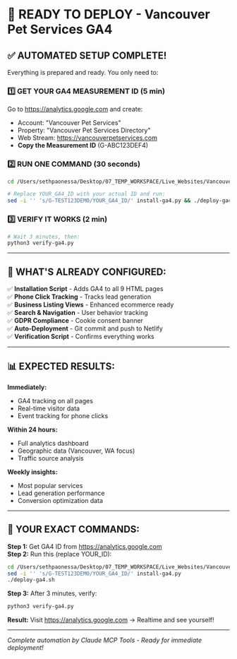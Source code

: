 # 🚀 READY TO DEPLOY - Vancouver Pet Services GA4

## ✅ AUTOMATED SETUP COMPLETE!

Everything is prepared and ready. You only need to:

### 1️⃣ GET YOUR GA4 MEASUREMENT ID (5 min)
Go to https://analytics.google.com and create:
- Account: "Vancouver Pet Services" 
- Property: "Vancouver Pet Services Directory"
- Web Stream: https://vancouverpetservices.com
- **Copy the Measurement ID** (G-ABC123DEF4)

### 2️⃣ RUN ONE COMMAND (30 seconds)
```bash
cd /Users/sethpaonessa/Desktop/07_TEMP_WORKSPACE/Live_Websites/Vancouver_Pet_Services

# Replace YOUR_GA4_ID with your actual ID and run:
sed -i '' 's/G-TEST123DEMO/YOUR_GA4_ID/' install-ga4.py && ./deploy-ga4.sh
```

### 3️⃣ VERIFY IT WORKS (2 min)
```bash
# Wait 3 minutes, then:
python3 verify-ga4.py
```

---

## 🎯 WHAT'S ALREADY CONFIGURED:

✅ **Installation Script** - Adds GA4 to all 9 HTML pages  
✅ **Phone Click Tracking** - Tracks lead generation  
✅ **Business Listing Views** - Enhanced ecommerce ready  
✅ **Search & Navigation** - User behavior tracking  
✅ **GDPR Compliance** - Cookie consent banner  
✅ **Auto-Deployment** - Git commit and push to Netlify  
✅ **Verification Script** - Confirms everything works  

---

## 📊 EXPECTED RESULTS:

**Immediately:**
- GA4 tracking on all pages
- Real-time visitor data
- Event tracking for phone clicks

**Within 24 hours:**
- Full analytics dashboard
- Geographic data (Vancouver, WA focus)
- Traffic source analysis

**Weekly insights:**
- Most popular services
- Lead generation performance
- Conversion optimization data

---

## 🎉 YOUR EXACT COMMANDS:

**Step 1:** Get GA4 ID from https://analytics.google.com  
**Step 2:** Run this (replace YOUR_ID):

```bash
cd /Users/sethpaonessa/Desktop/07_TEMP_WORKSPACE/Live_Websites/Vancouver_Pet_Services
sed -i '' 's/G-TEST123DEMO/YOUR_GA4_ID/' install-ga4.py
./deploy-ga4.sh
```

**Step 3:** After 3 minutes, verify:
```bash
python3 verify-ga4.py
```

**Result:** Visit https://analytics.google.com → Realtime and see yourself!

---

*Complete automation by Claude MCP Tools - Ready for immediate deployment!*